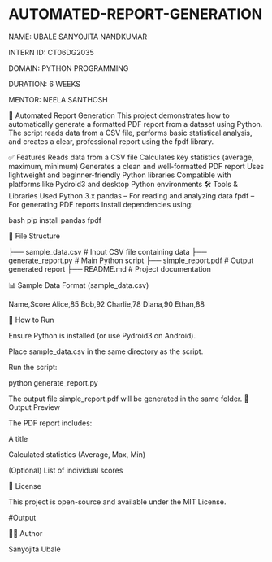 # AUTOMATED-REPORT-GENERATION

NAME: UBALE SANYOJITA NANDKUMAR

INTERN ID: CT06DG2035

DOMAIN: PYTHON PROGRAMMING

DURATION: 6 WEEKS

MENTOR: NEELA SANTHOSH

📄 Automated Report Generation
This project demonstrates how to automatically generate a formatted PDF report from a dataset using Python. The script reads data from a CSV file, performs basic statistical analysis, and creates a clear, professional report using the fpdf library.

✅ Features
Reads data from a CSV file
Calculates key statistics (average, maximum, minimum)
Generates a clean and well-formatted PDF report
Uses lightweight and beginner-friendly Python libraries
Compatible with platforms like Pydroid3 and desktop Python environments
🛠️ Tools & Libraries Used
Python 3.x
pandas – For reading and analyzing data
fpdf – For generating PDF reports
Install dependencies using:

bash pip install pandas fpdf

📂 File Structure

├── sample_data.csv # Input CSV file containing data ├── generate_report.py # Main Python script ├── simple_report.pdf # Output generated report ├── README.md # Project documentation

📊 Sample Data Format (sample_data.csv)

Name,Score Alice,85 Bob,92 Charlie,78 Diana,90 Ethan,88

🚀 How to Run

Ensure Python is installed (or use Pydroid3 on Android).

Place sample_data.csv in the same directory as the script.

Run the script:

python generate_report.py

The output file simple_report.pdf will be generated in the same folder.
📌 Output Preview

The PDF report includes:

A title

Calculated statistics (Average, Max, Min)

(Optional) List of individual scores

📃 License

This project is open-source and available under the MIT License.

#Output


🙋‍♀️ Author

Sanyojita Ubale
